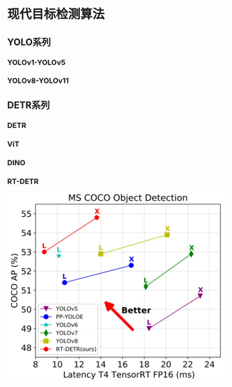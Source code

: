 # 现代目标检测算法



## YOLO系列



### YOLOv1-YOLOv5



### YOLOv8-YOLOv11



## DETR系列



### DETR



### ViT



### DINO



### RT-DETR



![image-20241028160115747](./嵌入式机器学习7【现代目标检测】.assets/image-20241028160115747.png)

